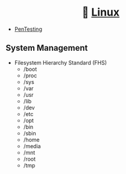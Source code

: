 <div align='center'>

# 🐧 [Linux](README.md)

</div>

+ [PenTesting](pentest.md)

## System Management
+ Filesystem Hierarchy Standard (FHS)
  - /boot
  - /proc
  - /sys
  - /var
  - /usr
  - /lib
  - /dev
  - /etc
  - /opt
  - /bin
  - /sbin
  - /home
  - /media
  - /mnt
  - /root
  - /tmp
